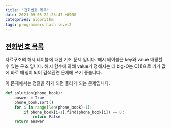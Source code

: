 ```yaml
---
title: "전화번호 목록"
date: 2021-09-05 22:23:47 +0900
categories: algorithm
tags: programmers hash level2
---
```


## [전화번호 목록](https://programmers.co.kr/learn/courses/30/lessons/42577)

자료구조의 해시 테이블에 대한 기초 문제 입니다.
해시 테이블은 key와 value 매핑할 수 있는 구조 입니다.
해시 함수에 의해 value가 정해지는 데 big-O는 O(1)으로 키가 값에 바로 매칭이 되어 검색관련 문제에 쓰기 좋습니다.

이 문제에서는 정렬을 하게 되면 풀리게 되는 문제입니다.

```python
def solution(phone_book):
    answer = True
    phone_book.sort()
    for i in range(len(phone_book)-1):
        if phone_book[i+1].find(phone_book[i]) == 0:
            return False
    return answer
```
